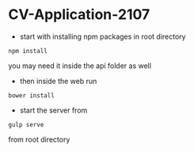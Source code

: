 # CV-Application-2107

- start with installing npm packages in root directory
```
npm install
```
you may need it inside the api folder as well
- then inside the web run
```
bower install
```
- start the server from
```
gulp serve
```
from root directory
